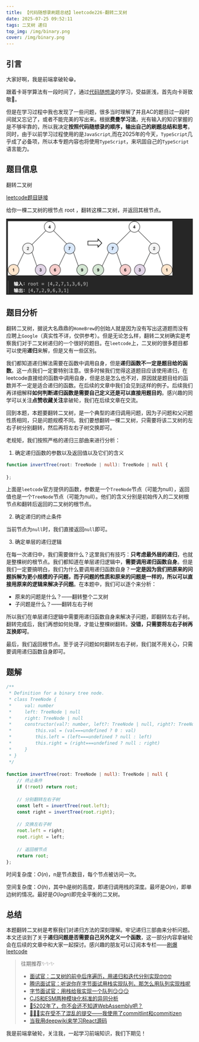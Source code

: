 ```yaml
---
title: 【代码随想录刷题总结】leetcode226-翻转二叉树
date: 2025-07-25 09:52:11
tags: 二叉树 递归
top_img: /img/binary.png
cover: /img/binary.png
---
```


## 引言

大家好啊，我是前端拿破轮😁。

跟着卡哥学算法有一段时间了，通过[代码随想录](https://programmercarl.com/)的学习，受益匪浅，首先向卡哥致敬🫡。

但是在学习过程中我也发现了一些问题，很多当时理解了并且AC的题目过一段时间就又忘记了，或者不能完美的写出来。根据**费曼学习法**，光有输入的知识掌握的是不够牢靠的，所以我决定**按照代码随想录的顺序，输出自己的刷题总结和思考**。同时，由于以前学习过程使用的是`JavaScript`,而在2025年的今天，`TypeScript`几乎成了必备项，所以本专题内容也将使用`TypeScript`，来巩固自己的`TypeScript`语言能力。

## 题目信息

翻转二叉树

[leetcode题目链接](https://leetcode.cn/problems/invert-binary-tree/description/)

给你一棵二叉树的根节点 root ，翻转这棵二叉树，并返回其根节点。

![20250725095612](https://raw.githubusercontent.com/majialu-love-zouyutong/pictures/main/20250725095612.png)

## 题目分析

翻转二叉树，据说大名鼎鼎的`HomeBrew`的创始人就是因为没有写出这道题而没有应聘上`Google`（真实性不详，仅供参考）。但是无论怎么样，翻转二叉树确实是考察我们对于二叉树递归的一个很好的题目。在`leetcode`上，二叉树的很多题目都可以使用**递归**来解，但是又有一些区别。

我们都知道递归解法需要在函数中调用自身，但是**递归函数不一定是题目给的函数**。这一点我们一定要特别注意。很多时候我们觉得这道题目应该使用递归，在leetcode直接给的函数中调用自身，但是总是怎么也不对，原因就是题目给的函数并不一定是适合递归的函数。在后续的文章中我们会见到这样的例子。后续我们再详细解释**如何判断递归函数是需要自己定义还是可以直接用题目的**。感兴趣的同学可以关注**点赞收藏关注**拿破轮，我们在后续文章在交流。

回到本题，本题要翻转二叉树，是一个典型的递归调用问题，因为子问题和父问题性质相同，只是问题规模不同。我们要想翻转一棵二叉树，只需要将该二叉树的左右子树分别翻转，然后再将左右子树交换即可。

老规矩，我们按照严格的递归三部曲来进行分析：

1. 确定递归函数的参数以及返回值以及它们的含义

```ts
function invertTree(root: TreeNode | null): TreeNode | null {
    
};
```
上面是`leetcode`官方提供的函数，参数是一个`TreeNode`节点（可能为null），返回值也是一个`TreeNode`节点（可能为null）。他们的含义分别是初始传入的二叉树根节点和翻转后返回的二叉树的根节点。

2. 确定递归的终止条件

当前节点为`null`时，我们直接返回`null`即可。

3. 确定单层的递归逻辑

在每一次递归中，我们需要做什么？这里我们有技巧：**只考虑最外层的递归**，也就是整棵树的根节点。我们都知道在单层递归逻辑中，**需要调用递归函数自身**。但是我们一定要搞明白，我们为什么要调用递归函数自身？**一定是因为我们把原来的问题拆解为更小规模的子问题，而子问题的性质和原来的问题是一样的，所以可以直接用原来的逻辑来解决子问题**。在本题中，我们可以逐个来分析：

- 原来的问题是什么？——翻转整个二叉树
- 子问题是什么？——翻转左右子树

所以我们在单层递归逻辑中需要用递归函数自身来解决子问题，即翻转左右子树。翻转完成后，我们再想如何处理，才能让整棵树翻转。**没错，只需要将左右子树再互换即可**。

最后，我们返回根节点。至于说子问题如何翻转左右子树，我们就不用关心，只需要调用递归函数自身即可。

## 题解

```ts
/**
 * Definition for a binary tree node.
 * class TreeNode {
 *     val: number
 *     left: TreeNode | null
 *     right: TreeNode | null
 *     constructor(val?: number, left?: TreeNode | null, right?: TreeNode | null) {
 *         this.val = (val===undefined ? 0 : val)
 *         this.left = (left===undefined ? null : left)
 *         this.right = (right===undefined ? null : right)
 *     }
 * }
 */

function invertTree(root: TreeNode | null): TreeNode | null {
    // 终止条件
    if (!root) return root;

    // 分别翻转左右子树
    const left = invertTree(root.left);
    const right = invertTree(root.right);

    // 交换左右子树
    root.left = right;
    root.right = left;

    // 返回根节点
    return root;
};
```

时间复杂度：$O(n)$，n是节点数目，每个节点被访问一次。

空间复杂度：$O(h)$，其中h是树的高度，即递归调用栈的深度。最坏是$O(n)$，即单边树的情况。最好是$O(logn)$即完全平衡的二叉树。

## 总结

本题翻转二叉树是考察我们对递归方法的深刻理解。牢记递归三部曲来分析问题。本文还谈到了关于**递归问题是否需要自己另外定义一个函数**，这一部分内容拿破轮会在后续的文章中和大家一起探讨。感兴趣的朋友可以订阅本专栏——[刷爆leetcode](https://juejin.cn/column/7508998028743540774)

> 往期推荐✨✨✨
> - [面试官：二叉树的前中后序遍历，用递归和迭代分别实现🤓🤓🤓](https://juejin.cn/post/7528268848337813530)
> - [腾讯面试官：听说你在字节面试用栈实现队列，那怎么用队列实现栈呢](https://juejin.cn/post/7526646508784173083)
> - [字节面试官：用栈给我实现一个队列😏😏😏](https://juejin.cn/post/7526553055778750515)
> - [CJS和ESM两种模块化标准的异同分析](https://juejin.cn/post/7473814041867780130)
> - [🤔5202年了，你不会还不知道WebAssembly吧？](https://juejin.cn/post/7498988293209784374)
> - [🚀🚀🚀实在受不了混乱的提交——我使用了commitlint和commitizen](https://juejin.cn/post/7508919522905522226)
> - [当我用deepwiki来学习React源码](https://juejin.cn/post/7514876424806334504)
> 

我是前端拿破轮，关注我，一起学习前端知识，我们下期见！